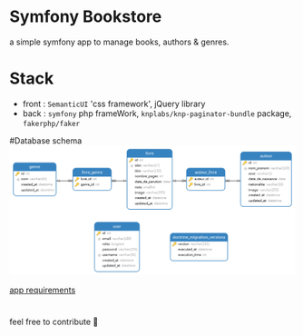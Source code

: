 # Symfony Bookstore
a simple symfony app to manage books, authors & genres.


# Stack
- front : `SemanticUI` 'css framework', jQuery library
- back : <code>symfony</code> php frameWork, <code>knplabs/knp-paginator-bundle</code> package, <code> fakerphp/faker </code>

#Database schema 
<img src="https://github.com/ubmagh/Symfony-bookStore/blob/main/_files/Diagram%201.png?raw=true" />


<a href="https://github.com/ubmagh/Symfony-bookStore/blob/main/_files/Projet%20symfony%202021-2022.pdf" target="_blank" > app requirements </a>

#

feel free to contribute 🙌
